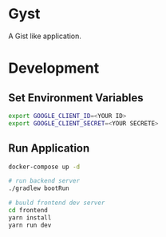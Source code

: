 # Gyst
A Gist like application.

# Development

## Set Environment Variables
```bash
export GOOGLE_CLIENT_ID=<YOUR ID>
export GOOGLE_CLIENT_SECRET=<YOUR SECRETE>
```

## Run Application
```bash
docker-compose up -d

# run backend server
./gradlew bootRun

# buuld frontend dev server
cd frontend
yarn install
yarn run dev
```
